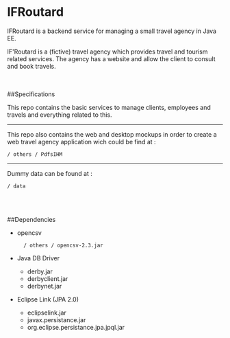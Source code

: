 IFRoutard
=========



IFRoutard is a backend service for managing a small travel agency in Java EE. 

IF'Routard is a (fictive) travel agency which provides travel and tourism related services. The agency has a website and allow the client to consult and book travels. 


<br><br>
##Specifications

This repo contains the basic services to manage clients, employees and travels and everything related to this.


---

This repo also contains the web and desktop mockups in order to create a web travel agency application wich could be find at  :

```
/ others / PdfsIHM
```

---
Dummy data can be found at : 

```
/ data
```


<br><br>

##Dependencies

* opencsv
	
		/ others / opencsv-2.3.jar
	
*	Java DB Driver
	*	derby.jar
	*	derbyclient.jar
	*	derbynet.jar
*	Eclipse Link (JPA 2.0)
	*	eclipselink.jar
	*	javax.persistance.jar
	*	org.eclipse.persistance.jpa.jpql.jar